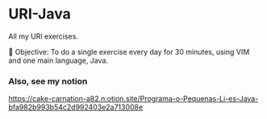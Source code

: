 # URI-Java

All my URI exercises.

🎯 Objective: To do a single exercise every day for 30 minutes, using VIM and one main language, Java.


### Also, see my notion
https://cake-carnation-a82.n:otion.site/Programa-o-Pequenas-Li-es-Java-bfa982b993b54c2d992403e2a713008e
